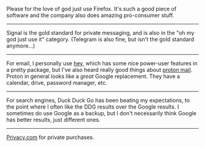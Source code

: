 Please for the love of god just use Firefox. It's such a good piece of software and the company also does amazing pro-consumer stuff.

--------------------------

Signal is the gold standard for private messaging, and is also in the "oh my god just use it" category. (Telegram is also fine, but isn't the gold standard anymore...)

------------------------

For email, I personally use [hey](https://www.hey.com/), which has some nice power-user features in a pretty package, but I've also heard really good things about [proton mail](https://proton.me/mail). Proton in general looks like a *great* Google replacement. They have a calendar, drive, password manager, etc.

----------------------

For search engines, Duck Duck Go has been beating my expectations, to the point where I often like the DDG results over the Google results. I sometimes do use Google as a backup, but I don't necessarily think Google has better results, just different ones.

------------------

[Privacy.com](https://privacy.com/) for private purchases.
